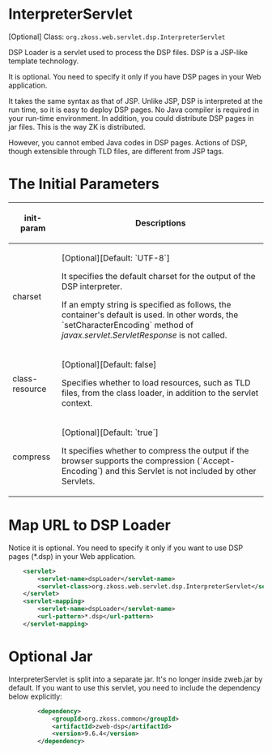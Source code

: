 # InterpreterServlet

[Optional] Class: `org.zkoss.web.servlet.dsp.InterpreterServlet`

DSP Loader is a servlet used to process the DSP files. DSP is a JSP-like
template technology.

It is optional. You need to specify it only if you have DSP pages in
your Web application.

It takes the same syntax as that of JSP. Unlike JSP, DSP is interpreted
at the run time, so it is easy to deploy DSP pages. No Java compiler is
required in your run-time environment. In addition, you could distribute
DSP pages in jar files. This is the way ZK is distributed.

However, you cannot embed Java codes in DSP pages. Actions of DSP,
though extensible through TLD files, are different from JSP tags.

# The Initial Parameters

<table>
<thead>
<tr class="header">
<th><center>
<p>init-param</p>
</center></th>
<th><center>
<p>Descriptions</p>
</center></th>
</tr>
</thead>
<tbody>
<tr class="odd">
<td><p>charset</p></td>
<td><p>[Optional][Default: `UTF-8`]</p>
<p>It specifies the default charset for the output of the DSP
interpreter.</p>
<p>If an empty string is specified as follows, the container's default
is used. In other words, the `setCharacterEncoding` method of
<em>javax.servlet.ServletResponse</em> is not called.</p></td>
</tr>
<tr class="even">
<td><p>class-resource</p></td>
<td><p>[Optional][Default: false]</p>
<p>Specifies whether to load resources, such as TLD files, from the
class loader, in addition to the servlet context.</p></td>
</tr>
<tr class="odd">
<td><p>compress</p></td>
<td><p>[Optional][Default: `true`]</p>
<p>It specifies whether to compress the output if the browser supports
the compression (`Accept-Encoding`) and this Servlet is not
included by other Servlets.</p></td>
</tr>
</tbody>
</table>

# Map URL to DSP Loader

Notice it is optional. You need to specify it only if you want to use
DSP pages (\*.dsp) in your Web application.

```xml
    <servlet>
        <servlet-name>dspLoader</servlet-name>
        <servlet-class>org.zkoss.web.servlet.dsp.InterpreterServlet</servlet-class>
    </servlet>
    <servlet-mapping>
        <servlet-name>dspLoader</servlet-name>
        <url-pattern>*.dsp</url-pattern>
    </servlet-mapping>
```

# Optional Jar

InterpreterServlet is split into a separate jar. It's no longer inside
zweb.jar by default. If you want to use this servlet, you need to
include the dependency below explicitly:

```xml
        <dependency>
            <groupId>org.zkoss.common</groupId>
            <artifactId>zweb-dsp</artifactId>
            <version>9.6.4</version>
        </dependency>
```
